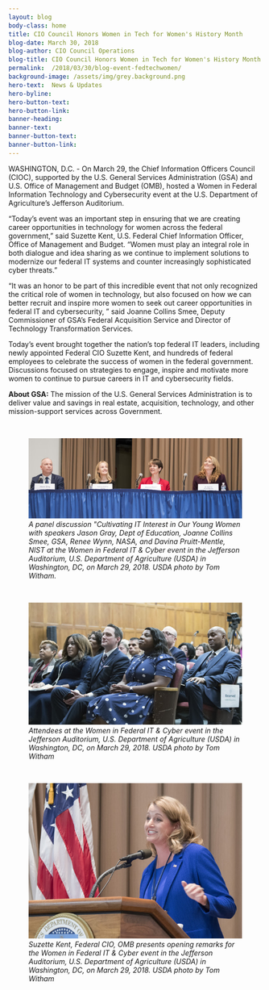 ```yaml
---
layout: blog
body-class: home
title: CIO Council Honors Women in Tech for Women's History Month
blog-date: March 30, 2018
blog-author: CIO Council Operations
blog-title: CIO Council Honors Women in Tech for Women's History Month
permalink:  /2018/03/30/blog-event-fedtechwomen/
background-image: /assets/img/grey.background.png
hero-text:  News & Updates
hero-byline:
hero-button-text: 
hero-button-link: 
banner-heading: 
banner-text: 
banner-button-text: 
banner-button-link: 
---
```


WASHINGTON, D.C. - On March 29, the Chief Information Officers Council (CIOC), supported by the U.S. General Services Administration (GSA) and U.S. Office of Management and Budget (OMB), hosted a Women in Federal Information Technology and Cybersecurity event at the U.S. Department of Agriculture’s Jefferson Auditorium.

“Today’s event was an important step in ensuring that we are creating career opportunities in technology for women across the federal government,” said Suzette Kent, U.S. Federal Chief Information Officer, Office of Management and Budget. “Women must play an integral role in both dialogue and idea sharing as we continue to implement solutions to modernize our federal IT systems and counter increasingly sophisticated cyber threats.”

“It was an honor to be part of this incredible event that not only recognized the critical role of women in technology, but also focused on how we can better recruit and inspire more women to seek out career opportunities in federal IT and cybersecurity, ” said Joanne Collins Smee, Deputy Commissioner of GSA’s Federal Acquisition Service and Director of Technology Transformation Services.

Today’s event brought together the nation’s top federal IT leaders, including newly appointed Federal CIO Suzette Kent, and hundreds of federal employees to celebrate the success of women in the federal government. Discussions focused on strategies to engage, inspire and motivate more women to continue to pursue careers in IT and cybersecurity fields.

<strong>About GSA:</strong> The mission of the U.S. General Services Administration is to deliver value and savings in real estate, acquisition, technology, and other mission-support services across Government.

<br/>

<figure>
<img src ="/assets/img/event-winfit-1.jpg">
<figcaption><em>A panel discussion "Cultivating IT Interest in Our Young Women with speakers Jason Gray, Dept of Education, Joanne Collins Smee, GSA, Renee Wynn, NASA, and Davina Pruitt-Mentle, NIST at the Women in Federal IT & Cyber event in the Jefferson Auditorium, U.S. Department of Agriculture (USDA) in Washington, DC, on March 29, 2018. USDA photo by Tom Witham.</em></figcaption>
</figure>

<br/>

<figure>
<img src ="/assets/img/event-winfit-2.jpg">
<figcaption><em>Attendees at the Women in Federal IT & Cyber event in the Jefferson Auditorium, U.S. Department of Agriculture (USDA) in Washington, DC, on March 29, 2018. USDA photo by Tom Witham</em></figcaption>
</figure>

<br/>

<figure>
<img src ="/assets/img/event-winfit-3.jpg">
<figcaption><em>Suzette Kent, Federal CIO, OMB presents opening remarks for the Women in Federal IT & Cyber event in the Jefferson Auditorium, U.S. Department of Agriculture (USDA) in Washington, DC, on March 29, 2018. USDA photo by Tom Witham</em></figcaption>
</figure>
